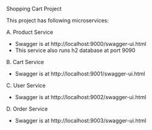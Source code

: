 Shopping Cart Project

This project has following microservices:

 A. Product Service


 - Swagger is at http://localhost:9000/swagger-ui.html
 - This service also runs h2 database at port 9090


 B. Cart Service


- Swagger is at http://localhost:9001/swagger-ui.html


 C. User Service


- Swagger is at http://localhost:9002/swagger-ui.html


 D. Order Service


- Swagger is at http://localhost:9003/swagger-ui.html